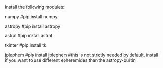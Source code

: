 install the following modules:

numpy     #pip install numpy

astropy   #pip install astropy

astral    #pip install astral

tkinter   #pip install tk

jplephem  #pip install jplephem #this is not strictly needed by default, install if you want to use different epheremides than the astropy-builtin
